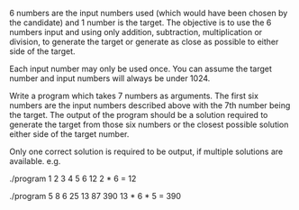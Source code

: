 6 numbers are the input numbers used (which would have been chosen by the candidate) and 1
number is the target. The objective is to use the 6 numbers input and using only addition,
subtraction, multiplication or division, to generate the target or generate as close as possible to
either side of the target.

Each input number may only be used once. You can assume the target number and input
numbers will always be under 1024.

Write a program which takes 7 numbers as arguments. The first six numbers are the input
numbers described above with the 7th number being the target. The output of the program
should be a solution required to generate the target from those six numbers or the closest
possible solution either side of the target number.

Only one correct solution is required to be output, if multiple solutions are available.
e.g.

./program 1 2 3 4 5 6 12
2 * 6 = 12

./program 5 8 6 25 13 87 390
13 * 6 * 5 = 390